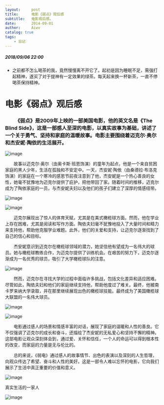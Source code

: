 ```yaml
---
layout:     post
title:      电影《弱点》观后感
subtitle:   电影观后感。
date:       2014-09-01
author:     Aiwv
catalog: true
tags:
    - 日记
---
```



##### 2018/09/06 22:00
- 之前都不怎么喝茶的我，竟然慢慢离不开它了。起初是因为睡眠不足，需强打起精神，遂买了对于提神有一定效果的绿茶。每天起来换一杯新茶，一直不停喝茶保持精神。

# 电影《弱点》观后感 

### &emsp;&emsp;《弱点》是2009年上映的一部美国电影，他的英文名是《The Blind Side》，这是一部感人至深的电影，以真实故事为基础，讲述了一个关于勇气、坚持和家庭的温暖故事。电影主要围绕着迈克尔·奥尔和杰安妮·陶依的生活展开。

![image](https://github.com/weakchen007/aiwv.github.io/assets/58799395/7a181ed8-b880-49ab-bc10-9a92d7b56eab)

&emsp;&emsp;故事以迈克尔·奥尔（由奥卡斯·班恩饰演）的童年为起点，他是一个来自贫困家庭的黑人少年，生活在孤独和不安定中。一天，杰安妮·陶依（由桑德拉·布洛克饰演）的家庭在一个寒冷的感恩节前夜注意到了他，杰安妮是一个热心善良的女性，她毫不犹豫地为迈克尔提供了庇护，把他带回了家。随着时间的推移，迈克尔成为了陶依家庭的一员，与杰安妮夫妇以及他们的孩子们建立了深厚的情感纽带。

![image](https://github.com/weakchen007/aiwv.github.io/assets/58799395/e7cf2c00-cafa-4c72-8c4d-962c67f50f1b)

![image](https://github.com/weakchen007/aiwv.github.io/assets/58799395/ab1fc8ff-cc1b-4787-a396-7f2a9c9f7d76)

&emsp;&emsp;迈克尔展现出了惊人的体育天赋，尤其是在美式橄榄球方面。然而，他在学业上存在困难，尤其是阅读和写作方面。陶依夫妇毫不犹豫地投入了大量时间和精力来支持他，帮助他克服学业难题。此外，他们的关爱和支持，让迈克尔逐渐找到了自己的信心和目标。

&emsp;&emsp;杰安妮意识到迈克尔在橄榄球领域的潜力，她坚信他有望成为一名伟大的球员。她与橄榄球教练合作，为迈克尔提供了训练机会。在艰苦的努力下，迈克尔逐渐成为一名优秀的球员，吸引了大学橄榄球队的注意。

![image](https://github.com/weakchen007/aiwv.github.io/assets/58799395/b2527a95-e81f-484f-bcdc-5cec8c9b1827)

&emsp;&emsp;然而，迈克尔在寻找大学的过程中面临许多挑战，包括文化差异和适应困难。尽管如此，陶依夫妇和他们的家庭继续支持他，帮助他度过了难关。最终，他被南卡罗来纳大学录取，并在那里继续展现出色的橄榄球技能。最终成为了美国橄榄球大联盟的一名伟大球员。

![image](https://github.com/weakchen007/aiwv.github.io/assets/58799395/6aa1c6c6-14e6-42a5-b53b-c3dfaf1b11e3)

![image](https://github.com/weakchen007/aiwv.github.io/assets/58799395/8d606301-abb9-4475-9abe-dcec2f9de745)

&emsp;&emsp;电影通过感人的场景和情感丰富的对话，展现了家庭的温暖和人性的善良。它不仅强调了迈克尔的成长和奋斗，还描绘了杰安妮的无私爱心和坚持不懈的精神。这部电影让观众深刻体会到，通过爱、关怀和信任，一个人的命运可以得到根本性的改变，而家庭的力量是无与伦比的。

&emsp;&emsp;总的来说，《弱电》通过感人的故事情节、出色的表演以及深刻的人生哲理，向观众传达了希望、奋斗和人性的美好。这是一部令人难以忘怀的电影，它向我们展示了生活中真正重要的价值和意义。

![image](https://github.com/weakchen007/aiwv.github.io/assets/58799395/cf9feaaa-19b7-4154-be4a-fe7e64818147)

真实生活的一家人

![image](https://github.com/weakchen007/aiwv.github.io/assets/58799395/f54a9e52-feab-4522-a6ff-4a088534d249)
